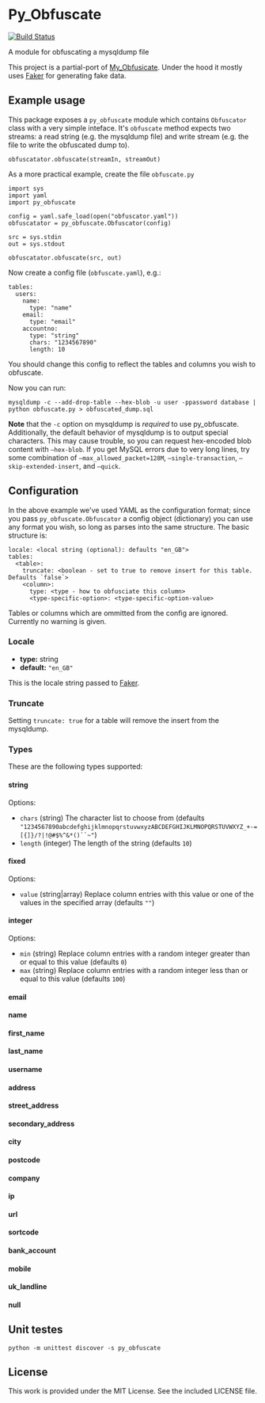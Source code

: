 # Py_Obfuscate

[![Build Status](https://travis-ci.org/stephenharris/py_obfuscate.svg?branch=master)](https://travis-ci.org/stephenharris/py_obfuscate)

A module for obfuscating a mysqldump file

This project is a partial-port of <a href="https://github.com/mavenlink/my_obfuscate">My_Obfusicate</a>. Under the hood it mostly uses <a href="https://faker.readthedocs.io/en/stable/">Faker</a> for generating fake data.

## Example usage
This package exposes a `py_obfuscate` module which contains `Obfuscator` class with a very simple inteface.
It's `obfuscate` method expects two streams: a read string (e.g. the mysqldump file) and write stream (e.g. the file to write the obfuscated dump to).

```
obfuscatator.obfuscate(streamIn, streamOut)
```

As a more practical example, create the file `obfuscate.py`

```
import sys
import yaml
import py_obfuscate

config = yaml.safe_load(open("obfuscator.yaml"))
obfuscatator = py_obfuscate.Obfuscator(config)

src = sys.stdin
out = sys.stdout

obfuscatator.obfuscate(src, out)
```

Now create a config file (`obfuscate.yaml`), e.g.:

```
tables:
  users:
    name:
      type: "name"
    email:
      type: "email"
    accountno:
      type: "string"
      chars: "1234567890"
      length: 10
```

You should change this config to reflect the tables and columns you wish to obfuscate.

Now you can run:

```
mysqldump -c --add-drop-table --hex-blob -u user -ppassword database | python obfuscate.py > obfuscated_dump.sql
```

**Note** that the `-c` option on mysqldump is *required* to use py_obfuscate. Additionally, the default behavior of mysqldump is to output special characters. This may cause trouble, so you can request hex-encoded blob content with `–hex-blob`. If you get MySQL errors due to very long lines, try some combination of `–max_allowed_packet=128M`, `–single-transaction`, `–skip-extended-insert`, and `–quick`.

## Configuration

In the above example we've used YAML as the configuration format; since you pass `py_obfuscate.Obfuscator` a config object (dictionary) you can
use any format you wish, so long as parses into the same structure. The basic structure is:

```
locale: <local string (optional): defaults "en_GB">
tables:
  <table>:
    truncate: <boolean - set to true to remove insert for this table. Defaults `false`>
    <column>:
      type: <type - how to obfusciate this column>
      <type-specific-option>: <type-specific-option-value> 
```

Tables or columns which are ommitted from the config are ignored. Currently no warning is given.

### Locale
* **type:** string
* **default:** `"en_GB"`

This is the locale string passed to <a href="https://faker.readthedocs.io/en/stable/">Faker</a>. 

### Truncate

Setting `truncate: true` for a table will remove the insert from the mysqldump.

### Types

These are the following types supported:

#### string 

Options:
* `chars` (string) The character list to choose from (defaults `"1234567890abcdefghijklmnopqrstuvwxyzABCDEFGHIJKLMNOPQRSTUVWXYZ_+-=[{]}/?|!@#$%^&*()``~"`)
* `length` (integer) The length of the string (defaults `10`)

#### fixed 

Options:
* `value` (string|array) Replace column entries with this value or one of the values in the specified array (defaults `""`)

#### integer 

Options:
* `min` (string) Replace column entries with a random integer greater than or equal to this value (defaults `0`)
* `max` (string) Replace column entries with a random integer less than or equal to this value (defaults `100`)

#### email

#### name

#### first_name

#### last_name

#### username

#### address

#### street_address

#### secondary_address

#### city

#### postcode

#### company

#### ip

#### url

#### sortcode

#### bank_account

#### mobile

#### uk_landline

#### null


## Unit testes

    python -m unittest discover -s py_obfuscate


## License

This work is provided under the MIT License. See the included LICENSE file.
